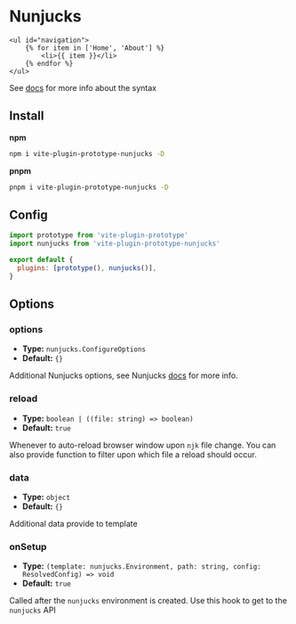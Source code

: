 # Nunjucks

```twig
<ul id="navigation">
    {% for item in ['Home', 'About'] %}
        <li>{{ item }}</li>
    {% endfor %}
</ul>
```

See [docs](https://mozilla.github.io/nunjucks/) for more info about the syntax

## Install

**npm**

```bash
npm i vite-plugin-prototype-nunjucks -D
```

**pnpm**

```bash
pnpm i vite-plugin-prototype-nunjucks -D
```

## Config

```javascript
import prototype from 'vite-plugin-prototype'
import nunjucks from 'vite-plugin-prototype-nunjucks'

export default {
  plugins: [prototype(), nunjucks()],
}
```

## Options

### options

- **Type:** `nunjucks.ConfigureOptions`
- **Default:** `{}`

Additional Nunjucks options, see Nunjucks [docs](https://mozilla.github.io/nunjucks/api.html#environment) for more info.

### reload

- **Type:** `boolean | ((file: string) => boolean)`
- **Default:** `true`

Whenever to auto-reload browser window upon `njk` file change. You can also provide function to filter upon which file a reload should occur.

### data

- **Type:** `object`
- **Default:** `{}`

Additional data provide to template

### onSetup

- **Type:** `(template: nunjucks.Environment, path: string, config: ResolvedConfig) => void`
- **Default:** `true`

Called after the `nunjucks` environment is created. Use this hook to get to the `nunjucks` API
